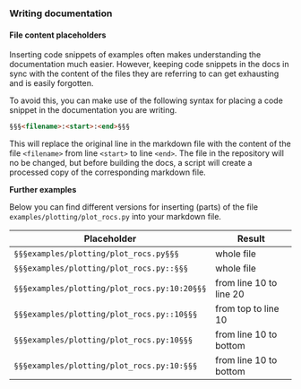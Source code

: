 ### Writing documentation

#### File content placeholders
Inserting code snippets of examples often makes understanding the documentation much 
easier. However, keeping code snippets in the docs in sync with the content of the 
files they are referring to can get exhausting and is easily forgotten.

To avoid this, you can make use of the following syntax for placing a code snippet
in the documentation you are writing.

```md
§§§<filename>:<start>:<end>§§§
```

This will replace the original line in the markdown file  with the content of the 
file `<filename>` from line `<start>` to line `<end>`. 
The file in the repository will no be changed, but before building the
docs, a script will create a processed copy of the corresponding markdown file.

**Further examples**

Below you can find different versions for inserting (parts) of the file 
`examples/plotting/plot_rocs.py` into your markdown file.

| Placeholder | Result |
|-------------|--------|
|`§§§examples/plotting/plot_rocs.py§§§` | whole file |
|`§§§examples/plotting/plot_rocs.py::§§§` | whole file |
|`§§§examples/plotting/plot_rocs.py:10:20§§§` | from line 10 to line 20 |
|`§§§examples/plotting/plot_rocs.py::10§§§` | from top to line 10 |
|`§§§examples/plotting/plot_rocs.py:10§§§` | from line 10 to bottom |
|`§§§examples/plotting/plot_rocs.py:10:§§§` | from line 10 to bottom |
